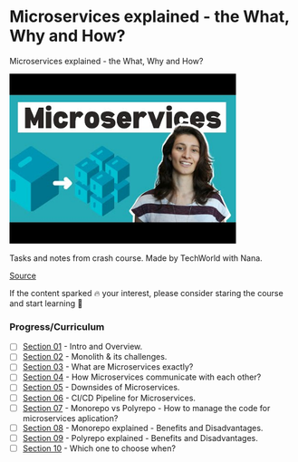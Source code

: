 # Microservices explained - the What, Why and How? 

 Microservices explained - the What, Why and How?

<img src="cover.jpg" alt="alt text" width="400"/>

Tasks and notes from crash course. Made by TechWorld with Nana.

[Source](#)

If the content sparked 🔥 your interest, please consider staring the course and start learning 📖

### Progress/Curriculum 

- [ ] [Section 01](#) - Intro and Overview.
- [ ] [Section 02](#) - Monolith & its challenges.
- [ ] [Section 03](#) - What are Microservices exactly?
- [ ] [Section 04](#) - How Microservices communicate with each other?
- [ ] [Section 05](#) - Downsides of Microservices.
- [ ] [Section 06](#) - CI/CD Pipeline for Microservices.
- [ ] [Section 07](#) - Monorepo vs Polyrepo - How to manage the code for microservices aplication?
- [ ] [Section 08](#) - Monorepo explained - Benefits and Disadvantages.
- [ ] [Section 09](#) - Polyrepo explained - Benefits and Disadvantages.
- [ ] [Section 10](#) - Which one to choose when?
